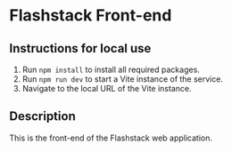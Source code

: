 # Flashstack Front-end

## Instructions for local use

1. Run `npm install` to install all required packages.
2. Run `npm run dev` to start a Vite instance of the service.
3. Navigate to the local URL of the Vite instance.

## Description

This is the front-end of the Flashstack web application.